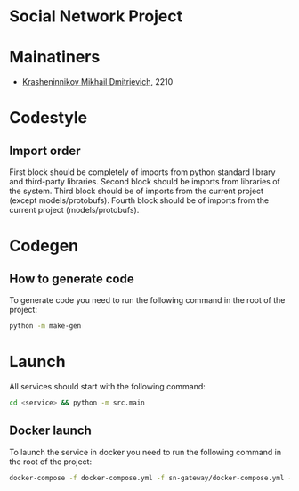 # Social Network Project

# Mainatiners

- [Krasheninnikov Mikhail Dmitrievich](t.me/technothecow), 2210

# Codestyle

## Import order

First block should be completely of imports from python standard library and third-party libraries. Second block should be imports from libraries of the system. Third block should be of imports from the current project (except models/protobufs). Fourth block should be of imports from the current project (models/protobufs).

# Codegen

## How to generate code

To generate code you need to run the following command in the root of the project:
```bash
python -m make-gen
```

# Launch

All services should start with the following command:
```bash
cd <service> && python -m src.main
```

## Docker launch

To launch the service in docker you need to run the following command in the root of the project:
```bash
docker-compose -f docker-compose.yml -f sn-gateway/docker-compose.yml -f sn-users/docker-compose.yml up --build
```
